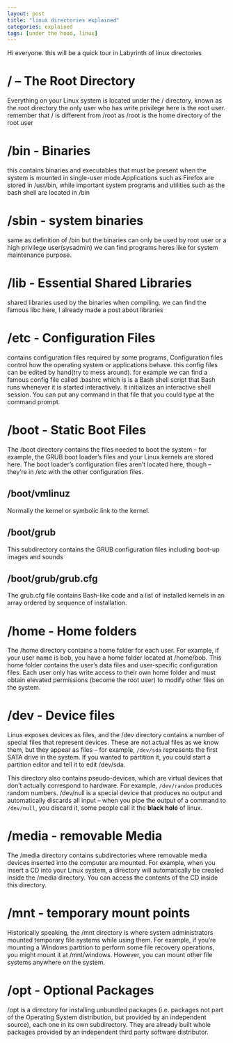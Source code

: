 ```yaml
---
layout: post
title: "linux directories explained"
categories: explained
tags: [under the hood, linux]
---
```


Hi everyone. this will be a quick tour in Labyrinth of linux directories

# / – The Root Directory

Everything on your Linux system is located under the / directory, known as the root directory the only user who has write privilege here is the root user. remember that / is different from /root as /root is the home directory of the root user

# /bin - Binaries

this contains binaries and executables that must be present when the system is mounted in single-user mode.Applications such as Firefox are stored in /usr/bin, while important system programs and utilities such as the bash shell are located in /bin

# /sbin - system binaries

same as definition of /bin but the binaries can only be used by root user or a high privilege user(sysadmin) we can find programs heres like for system maintenance purpose.

# /lib - Essential Shared Libraries

shared libraries used by the binaries when compiling. we can find the famous libc here, I already made a post about libraries

# /etc - Configuration Files

contains configuration files required by some programs, Configuration files control how the operating system or applications behave. this config files can be edited by hand(try to mess around).
for example we can find a famous config file called .bashrc which is is a Bash shell script that Bash runs whenever it is started interactively. It initializes an interactive shell session. You can put any command in that file that you could type at the command prompt.

# /boot - Static Boot Files

The /boot directory contains the files needed to boot the system – for example, the GRUB boot loader’s files and your Linux kernels are stored here. The boot loader’s configuration files aren’t located here, though – they’re in /etc with the other configuration files.

## /boot/vmlinuz

Normally the kernel or symbolic link to the kernel.

## /boot/grub

This subdirectory contains the GRUB configuration files including boot-up images and sounds

## /boot/grub/grub.cfg

The grub.cfg file contains Bash-like code and a list of installed kernels in an array ordered by sequence of installation.

# /home - Home folders

The /home directory contains a home folder for each user. For example, if your user name is bob, you have a home folder located at /home/bob. This home folder contains the user’s data files and user-specific configuration files. Each user only has write access to their own home folder and must obtain elevated permissions (become the root user) to modify other files on the system.

# /dev - Device files

Linux exposes devices as files, and the /dev directory contains a number of special files that represent devices. These are not actual files as we know them, but they appear as files – for example, ```/dev/sda``` represents the first SATA drive in the system. If you wanted to partition it, you could start a partition editor and tell it to edit /dev/sda.

This directory also contains pseudo-devices, which are virtual devices that don’t actually correspond to hardware. For example, ```/dev/random``` produces random numbers. /dev/null is a special device that produces no output and automatically discards all input – when you pipe the output of a command to ```/dev/null```, you discard it, some people call it the **black hole** of linux.

# /media - removable Media

The /media directory contains subdirectories where removable media devices inserted into the computer are mounted. For example, when you insert a CD into your Linux system, a directory will automatically be created inside the /media directory. You can access the contents of the CD inside this directory.

# /mnt - temporary mount points

Historically speaking, the /mnt directory is where system administrators mounted temporary file systems while using them. For example, if you’re mounting a Windows partition to perform some file recovery operations, you might mount it at /mnt/windows. However, you can mount other file systems anywhere on the system.

# /opt - Optional Packages

/opt is a directory for installing unbundled packages (i.e. packages not part of the Operating System distribution, but provided by an independent source), each one in its own subdirectory. They are already built whole packages provided by an independent third party software distributor.










